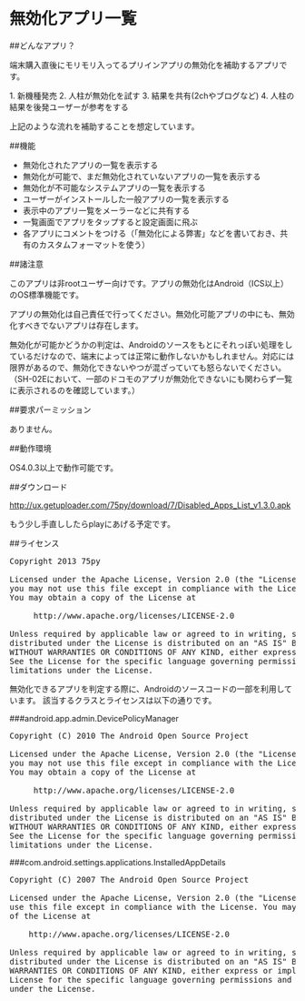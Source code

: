 # 無効化アプリ一覧

##どんなアプリ？
<p>端末購入直後にモリモリ入ってるプリインアプリの無効化を補助するアプリです。</p>
1. 新機種発売
2. 人柱が無効化を試す
3. 結果を共有(2chやブログなど)
4. 人柱の結果を後発ユーザーが参考をする

<p>上記のような流れを補助することを想定しています。</p>

##機能
- 無効化されたアプリの一覧を表示する
- 無効化が可能で、まだ無効化されていないアプリの一覧を表示する
- 無効化が不可能なシステムアプリの一覧を表示する
- ユーザーがインストールした一般アプリの一覧を表示する
- 表示中のアプリ一覧をメーラーなどに共有する
- 一覧画面でアプリをタップすると設定画面に飛ぶ
- 各アプリにコメントをつける（「無効化による弊害」などを書いておき、共有のカスタムフォーマットを使う）

##諸注意

<p>このアプリは非rootユーザー向けです。アプリの無効化はAndroid（ICS以上）のOS標準機能です。</p>

<p>アプリの無効化は自己責任で行ってください。無効化可能アプリの中にも、無効化すべきでないアプリは存在します。</p>

<p>無効化が可能かどうかの判定は、Androidのソースをもとにそれっぽい処理をしているだけなので、端末によっては正常に動作しないかもしれません。対応には限界があるので、無効化できないやつが混ざっていても怒らないでください。（SH-02Eにおいて、一部のドコモのアプリが無効化できないにも関わらず一覧に表示されるのを確認しています。）</p>

##要求パーミッション

<p>ありません。</p>

##動作環境

<p>OS4.0.3以上で動作可能です。</p>

##ダウンロード

http://ux.getuploader.com/75py/download/7/Disabled_Apps_List_v1.3.0.apk

<p>もう少し手直ししたらplayにあげる予定です。</p>

##ライセンス

<pre>
Copyright 2013 75py

Licensed under the Apache License, Version 2.0 (the "License");
you may not use this file except in compliance with the License.
You may obtain a copy of the License at

     http://www.apache.org/licenses/LICENSE-2.0

Unless required by applicable law or agreed to in writing, software
distributed under the License is distributed on an "AS IS" BASIS,
WITHOUT WARRANTIES OR CONDITIONS OF ANY KIND, either express or implied.
See the License for the specific language governing permissions and
limitations under the License.
</pre>

無効化できるアプリを判定する際に、Androidのソースコードの一部を利用しています。
該当するクラスとライセンスは以下の通りです。

###android.app.admin.DevicePolicyManager
<pre>
Copyright (C) 2010 The Android Open Source Project

Licensed under the Apache License, Version 2.0 (the "License");
you may not use this file except in compliance with the License.
You may obtain a copy of the License at

     http://www.apache.org/licenses/LICENSE-2.0

Unless required by applicable law or agreed to in writing, software
distributed under the License is distributed on an "AS IS" BASIS,
WITHOUT WARRANTIES OR CONDITIONS OF ANY KIND, either express or implied.
See the License for the specific language governing permissions and
limitations under the License.
</pre>

###com.android.settings.applications.InstalledAppDetails
<pre>
Copyright (C) 2007 The Android Open Source Project

Licensed under the Apache License, Version 2.0 (the "License"); you may not
use this file except in compliance with the License. You may obtain a copy
of the License at

	http://www.apache.org/licenses/LICENSE-2.0

Unless required by applicable law or agreed to in writing, software
distributed under the License is distributed on an "AS IS" BASIS, WITHOUT
WARRANTIES OR CONDITIONS OF ANY KIND, either express or implied. See the
License for the specific language governing permissions and limitations
under the License.
</pre>